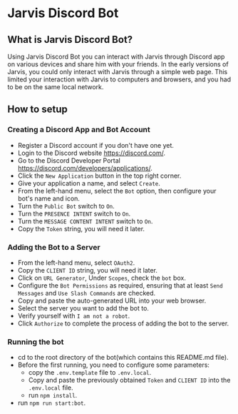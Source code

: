 # Jarvis Discord Bot

## What is Jarvis Discord Bot?

Using Jarvis Discord Bot you can interact with Jarvis through Discord app on various devices and share him with your friends. In the early versions of Jarvis, you could only interact with Jarvis through a simple web page. This limited your interaction with Jarvis to computers and browsers, and you had to be on the same local network. 

## How to setup

### Creating a Discord App and Bot Account

- Register a Discord account if you don't have one yet.
- Login to the Discord website https://discord.com/.
- Go to the Discord Developer Portal https://discord.com/developers/applications/.
- Click the `New Application` button in the top right corner.
- Give your application a name, and select `Create`.
- From the left-hand menu, select the `Bot` option, then configure your bot's name and icon.
- Turn the `Public Bot` switch to `On`.
- Turn the `PRESENCE INTENT` switch to `On`.
- Turn the `MESSAGE CONTENT INTENT` switch to `On`.
- Copy the `Token` string, you will need it later.

### Adding the Bot to a Server

- From the left-hand menu, select `OAuth2`.
- Copy the `CLIENT ID` string, you will need it later.
- Click on `URL Generator`, Under `Scopes`, check the `bot` box.
- Configure the `Bot Permissions` as required, ensuring that at least `Send Messages` and `Use Slash Commands` are checked.
- Copy and paste the auto-generated URL into your web browser.
- Select the server you want to add the bot to.
- Verify yourself with `I am not a robot`.
- Click `Authorize` to complete the process of adding the bot to the server.

### Running the bot

- cd to the root directory of the bot(which contains this README.md file).
- Before the first running, you need to configure some parameters:
  - copy the `.env.template` file to `.env.local`.
  - Copy and paste the previously obtained `Token` and `CLIENT ID` into the `.env.local` file.
  - run `npm install`.
- run `npm run start:bot`.
